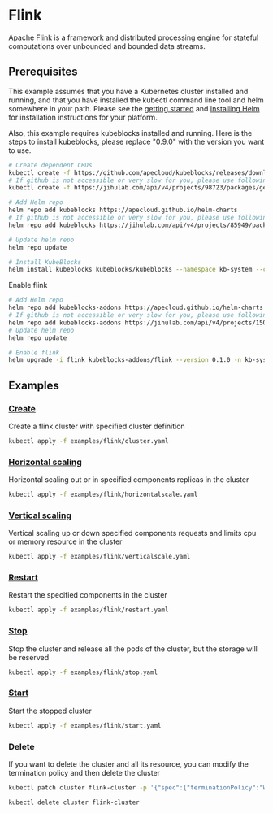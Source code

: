 # Flink

Apache Flink is a framework and distributed processing engine for stateful computations over unbounded and bounded data streams.
## Prerequisites

This example assumes that you have a Kubernetes cluster installed and running, and that you have installed the kubectl command line tool and helm somewhere in your path. Please see the [getting started](https://kubernetes.io/docs/setup/)  and [Installing Helm](https://helm.sh/docs/intro/install/) for installation instructions for your platform.

Also, this example requires kubeblocks installed and running. Here is the steps to install kubeblocks, please replace "0.9.0" with the version you want to use.
```bash
# Create dependent CRDs
kubectl create -f https://github.com/apecloud/kubeblocks/releases/download/v0.9.0/kubeblocks_crds.yaml
# If github is not accessible or very slow for you, please use following command instead
kubectl create -f https://jihulab.com/api/v4/projects/98723/packages/generic/kubeblocks/v0.9.0/kubeblocks_crds.yaml

# Add Helm repo 
helm repo add kubeblocks https://apecloud.github.io/helm-charts
# If github is not accessible or very slow for you, please use following repo instead
helm repo add kubeblocks https://jihulab.com/api/v4/projects/85949/packages/helm/stable

# Update helm repo
helm repo update

# Install KubeBlocks
helm install kubeblocks kubeblocks/kubeblocks --namespace kb-system --create-namespace --version="0.9.0"
```
Enable flink
```bash
# Add Helm repo 
helm repo add kubeblocks-addons https://apecloud.github.io/helm-charts
# If github is not accessible or very slow for you, please use following repo instead
helm repo add kubeblocks-addons https://jihulab.com/api/v4/projects/150246/packages/helm/stable
# Update helm repo
helm repo update

# Enable flink 
helm upgrade -i flink kubeblocks-addons/flink --version 0.1.0 -n kb-system  
``` 

## Examples

### [Create](cluster.yaml) 
Create a flink cluster with specified cluster definition 
```bash
kubectl apply -f examples/flink/cluster.yaml
```

### [Horizontal scaling](horizontalscale.yaml)
Horizontal scaling out or in specified components replicas in the cluster
```bash
kubectl apply -f examples/flink/horizontalscale.yaml
```

### [Vertical scaling](verticalscale.yaml)
Vertical scaling up or down specified components requests and limits cpu or memory resource in the cluster
```bash
kubectl apply -f examples/flink/verticalscale.yaml
```

### [Restart](restart.yaml)
Restart the specified components in the cluster
```bash
kubectl apply -f examples/flink/restart.yaml
```

### [Stop](stop.yaml)
Stop the cluster and release all the pods of the cluster, but the storage will be reserved
```bash
kubectl apply -f examples/flink/stop.yaml
```

### [Start](start.yaml)
Start the stopped cluster
```bash
kubectl apply -f examples/flink/start.yaml
```

### Delete
If you want to delete the cluster and all its resource, you can modify the termination policy and then delete the cluster
```bash
kubectl patch cluster flink-cluster -p '{"spec":{"terminationPolicy":"WipeOut"}}' --type="merge"

kubectl delete cluster flink-cluster
```
